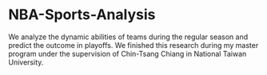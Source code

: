 # NBA-Sports-Analysis
We analyze the dynamic abilities of teams during the regular season and predict the outcome in playoffs.
We finished this research during my master program under the supervision of Chin-Tsang Chiang in National Taiwan University.
